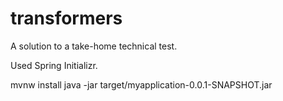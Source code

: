 # transformers
A solution to a take-home technical test.

Used Spring Initializr.


mvnw install
java -jar target/myapplication-0.0.1-SNAPSHOT.jar

